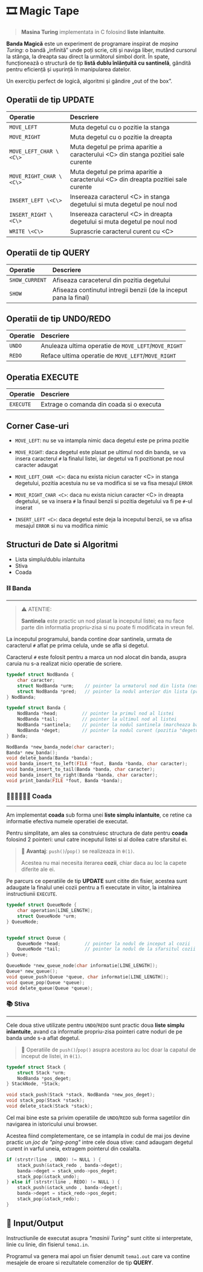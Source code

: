 # 🎞️ Magic Tape

> **Masina Turing** implementata in C folosind **liste inlantuite**.

**Banda Magică** este un experiment de programare inspirat de *mașina Turing*:
o bandă „infinită” unde poți scrie, citi și naviga liber,
mutând cursorul la stânga, la dreapta sau direct la următorul simbol dorit.
În spate, funcționează o structură de tip **listă dublu înlănțuită cu santinelă**,
gândită pentru eficiență și ușurință în manipularea datelor.

Un exercițiu perfect de logică, algoritmi și gândire „out of the box”.


## Operatii de tip UPDATE

| Operatie | Descriere |
| :--- | :--- |
| `MOVE_LEFT`  | Muta degetul cu o pozitie la stanga |
| `MOVE_RIGHT` | Muta degetul cu o pozitie la dreapta |
| `MOVE_LEFT_CHAR \<C\>`  | Muta degetul pe prima aparitie a caracterului \<C\> din stanga pozitiei sale curente |
| `MOVE_RIGHT_CHAR \<C\>` | Muta degetul pe prima aparitie a caracterului \<C\> din dreapta pozitiei sale curente |
| `INSERT_LEFT \<C\>` | Insereaza caracterul \<C\> in stanga degetului si muta degetul pe noul nod |
| `INSERT_RIGHT \<C\>` | Insereaza caracterul \<C\> in dreapta degetului si muta degetul pe noul nod |
| `WRITE \<C\>` | Suprascrie caracterul curent cu \<C\> |



## Operatii de tip QUERY

| Operatie | Descriere |
| :--- | :--- |
| `SHOW_CURRENT` | Afiseaza caraceterul din pozitia degetului |
| `SHOW` | Afiseaza continutul intregii benzii (de la inceput pana la final) |

## Operatii de tip UNDO/REDO

| Operatie | Descriere |
| :--- | :--- |
| `UNDO` | Anuleaza ultima operatie de `MOVE_LEFT`/`MOVE_RIGHT` |
| `REDO` | Reface ultima operatie de `MOVE_LEFT`/`MOVE_RIGHT` |

## Operatia EXECUTE

| Operatie | Descriere |
| :--- | :--- |
| `EXECUTE` | Extrage o comanda din coada si o executa |


## Corner Case-uri

- `MOVE_LEFT`:
    nu se va intampla nimic daca degetul este pe prima pozitie
- `MOVE_RIGHT`:
    daca degetul este plasat pe ultimul nod din banda,
    se va insera caracterul `#` la finalul listei,
    iar degetul va fi pozitionat pe noul caracter adaugat

- `MOVE_LEFT_CHAR <C>`:
    daca nu exista niciun caracter \<C\> in stanga degetului,
    pozitia acestuia nu se va modifica
    si se va fisa mesajul `ERROR`
- `MOVE_RIGHT_CHAR <C>`:
    daca nu exista niciun caracter \<C\> in dreapta degetului,
    se va insera `#` la finaul benzii
    si pozitia degetului va fi pe `#`-ul inserat

- `INSERT_LEFT <C>`:
    daca degetul este deja la inceputul benzii,
    se va afisa mesajul `ERROR` si nu va modifica nimic



## Structuri de Date si Algoritmi

- Lista simplu/dublu inlantuita
- Stiva
- Coada


### ⛓️ Banda
---

> ⚠️ ATENTIE:
>
> **Santinela** este practic un nod plasat la inceputul listei;
> ea nu face parte din informatia propriu-zisa si nu poate fi modificata in vreun fel.



La inceputul programului, banda contine doar santinela,
urmata de caracterul `#` aflat pe prima celula, unde se afla si degetul.

Caracterul `#` este folosit pentru a marca un nod alocat din banda,
asupra caruia nu s-a realizat nicio operatie de scriere.


```c
typedef struct NodBanda {
    char caracter;
    struct NodBanda *urm;    // pointer la urmatorul nod din lista (next)
    struct NodBanda *pred;   // pointer la nodul anterior din lista (previous)
} NodBanda;

typedef struct Banda {
    NodBanda *head;         // pointer la primul nod al listei
    NodBanda *tail;         // pointer la ultimul nod al listei
    NodBanda *santinela;    // pointer la nodul santinela (marcheaza baza listei)
    NodBanda *deget;        // pointer la nodul curent (pozitia "degetului")
} Banda;
```


```c
NodBanda *new_banda_node(char caracter);
Banda* new_banda();
void delete_banda(Banda *banda);
void banda_insert_to_left(FILE *fout, Banda *banda, char caracter);
void banda_insert_to_tail(Banda *banda, char caracter);
void banda_insert_to_right(Banda *banda, char caracter);
void print_banda(FILE *fout, Banda *banda);
```


### 🚶‍♂️🚶‍♂️🚶‍♂️ Coada
---

Am implementat **coada** sub forma unei **liste simplu inlantuite**,
ce retine ca informatie efectiva numele operatiei de executat.

Pentru simplitate, am ales sa construiesc structura de date pentru **coada** folosind 2 pointeri:
unul catre inceputul listei si al doilea catre sfarsitul ei.

> 🎯 **Avantaj**: `push()`/`pop()` se realizeaza in `θ(1)`.
> 
> Acestea nu mai necesita iterarea **cozii**, chiar daca au loc la capete diferite ale ei.

Pe parcurs ce operatiile de tip **UPDATE** sunt citite din fisier,
acestea sunt adaugate la finalul unei cozii
pentru a fi executate in viitor, la intalnirea instructiunii `EXECUTE`.


```c
typedef struct QueueNode {
    char operation[LINE_LENGTH];
    struct QueueNode *urm;
} QueueNode;


typedef struct Queue {
    QueueNode *head;         // pointer la nodul de inceput al cozii
    QueueNode *tail;         // pointer la nodul de la sfarsitul cozii
} Queue;
```


```c
QueueNode *new_queue_node(char informatie[LINE_LENGTH]);
Queue* new_queue();
void queue_push(Queue *queue, char informatie[LINE_LENGTH]);
void queue_pop(Queue *queue);
void delete_queue(Queue *queue);
```

### 📚 Stiva
---

Cele doua stive utilizate pentru `UNDO`/`REDO`
sunt practic doua **liste simplu inlantuite**,
avand ca informatie propriu-zisa pointeri catre
noduri de pe banda unde s-a aflat degetul.

> 🎯 Operatiile de `push()`/`pop()` asupra acestora
> au loc doar la capatul de inceput de listei, in `θ(1)`.




```c
typedef struct Stack {
    struct Stack *urm;
    NodBanda *pos_deget;
} StackNode, *Stack;
```


```c
void stack_push(Stack *stack, NodBanda *new_pos_deget);
void stack_pop(Stack *stack);
void delete_stack(Stack *stack);
```


Cel mai bine este sa privim operatiile de `UNDO`/`REDO`
sub forma sagetilor din navigarea in istoricului unui browser.

Acestea fiind completementare, ce se intampla in codul de mai jos
devine practic un *joc de "ping-pong"* intre cele doua stive:
cand adaugam degetul curent in varful uneia, extragem pointerul din cealalta.



```c
if (strstr(line , UNDO) != NULL ) {
    stack_push(&stack_redo , banda->deget);
    banda->deget = stack_undo->pos_deget;
    stack_pop(&stack_undo);
} else if (strstr(line , REDO) != NULL ) {
    stack_push(&stack_undo , banda->deget);
    banda->deget = stack_redo->pos_deget;
    stack_pop(&stack_redo);
}
```


## 📝 Input/Output

Instructiunile de executat asupra *"masinii Turing"* sunt citite si interpretate,
linie cu linie, din fisierul `tema1.in`.

Programul va genera mai apoi un fisier denumit `tema1.out` care va contine
mesajele de eroare si rezultatele comenzilor de tip **QUERY**.

